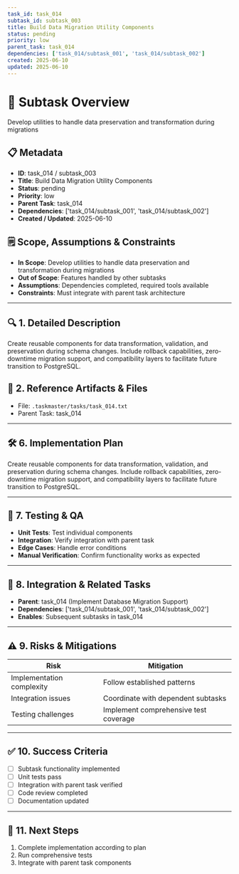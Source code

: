 ```yaml
---
task_id: task_014
subtask_id: subtask_003
title: Build Data Migration Utility Components
status: pending
priority: low
parent_task: task_014
dependencies: ['task_014/subtask_001', 'task_014/subtask_002']
created: 2025-06-10
updated: 2025-06-10
---
```


# 🎯 Subtask Overview
Develop utilities to handle data preservation and transformation during migrations

## 📋 Metadata
- **ID**: task_014 / subtask_003
- **Title**: Build Data Migration Utility Components
- **Status**: pending
- **Priority**: low
- **Parent Task**: task_014
- **Dependencies**: ['task_014/subtask_001', 'task_014/subtask_002']
- **Created / Updated**: 2025-06-10

## 🗒️ Scope, Assumptions & Constraints
- **In Scope**: Develop utilities to handle data preservation and transformation during migrations
- **Out of Scope**: Features handled by other subtasks
- **Assumptions**: Dependencies completed, required tools available
- **Constraints**: Must integrate with parent task architecture

---

## 🔍 1. Detailed Description
Create reusable components for data transformation, validation, and preservation during schema changes. Include rollback capabilities, zero-downtime migration support, and compatibility layers to facilitate future transition to PostgreSQL.

## 📁 2. Reference Artifacts & Files
- File: `.taskmaster/tasks/task_014.txt`
- Parent Task: task_014

---

## 🛠️ 6. Implementation Plan
Create reusable components for data transformation, validation, and preservation during schema changes. Include rollback capabilities, zero-downtime migration support, and compatibility layers to facilitate future transition to PostgreSQL.

---

## 🧪 7. Testing & QA
- **Unit Tests**: Test individual components
- **Integration**: Verify integration with parent task
- **Edge Cases**: Handle error conditions
- **Manual Verification**: Confirm functionality works as expected

---

## 🔗 8. Integration & Related Tasks
- **Parent**: task_014 (Implement Database Migration Support)
- **Dependencies**: ['task_014/subtask_001', 'task_014/subtask_002']
- **Enables**: Subsequent subtasks in task_014

---

## ⚠️ 9. Risks & Mitigations
| Risk | Mitigation |
|------|------------|
| Implementation complexity | Follow established patterns |
| Integration issues | Coordinate with dependent subtasks |
| Testing challenges | Implement comprehensive test coverage |

---

## ✅ 10. Success Criteria
- [ ] Subtask functionality implemented
- [ ] Unit tests pass
- [ ] Integration with parent task verified
- [ ] Code review completed
- [ ] Documentation updated

---

## 🚀 11. Next Steps
1. Complete implementation according to plan
2. Run comprehensive tests
3. Integrate with parent task components
